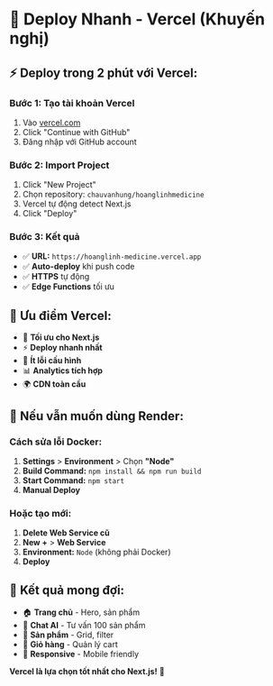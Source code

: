 # 🚀 Deploy Nhanh - Vercel (Khuyến nghị)

## ⚡ **Deploy trong 2 phút với Vercel:**

### **Bước 1: Tạo tài khoản Vercel**
1. Vào [vercel.com](https://vercel.com)
2. Click "Continue with GitHub"
3. Đăng nhập với GitHub account

### **Bước 2: Import Project**
1. Click "New Project"
2. Chọn repository: `chauvanhung/hoanglinhmedicine`
3. Vercel tự động detect Next.js
4. Click "Deploy"

### **Bước 3: Kết quả**
- ✅ **URL:** `https://hoanglinh-medicine.vercel.app`
- ✅ **Auto-deploy** khi push code
- ✅ **HTTPS** tự động
- ✅ **Edge Functions** tối ưu

## 🎯 **Ưu điểm Vercel:**
- 🚀 **Tối ưu cho Next.js**
- ⚡ **Deploy nhanh nhất**
- 🔧 **Ít lỗi cấu hình**
- 📊 **Analytics tích hợp**
- 🌍 **CDN toàn cầu**

## 🔄 **Nếu vẫn muốn dùng Render:**

### **Cách sửa lỗi Docker:**
1. **Settings** > **Environment** > Chọn **"Node"**
2. **Build Command:** `npm install && npm run build`
3. **Start Command:** `npm start`
4. **Manual Deploy**

### **Hoặc tạo mới:**
1. **Delete Web Service cũ**
2. **New +** > **Web Service**
3. **Environment:** `Node` (không phải Docker)
4. **Deploy**

## 🎉 **Kết quả mong đợi:**
- 🏠 **Trang chủ** - Hero, sản phẩm
- 🤖 **Chat AI** - Tư vấn 100 sản phẩm
- 💊 **Sản phẩm** - Grid, filter
- 🛒 **Giỏ hàng** - Quản lý cart
- 📱 **Responsive** - Mobile friendly

**Vercel là lựa chọn tốt nhất cho Next.js!** 🚀 